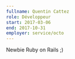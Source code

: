 ```yaml
---
fullname: Quentin Cattez
role: Développeur
start: 2017-03-06
end: 2017-10-31
employer: service/octo
---
```


Newbie Ruby on Rails ;)
